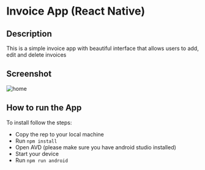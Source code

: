 # Invoice App (React Native)

## Description

This is a simple invoice app with beautiful interface that allows users to add, edit and delete invoices

## Screenshot
![home](https://user-images.githubusercontent.com/29797099/191972971-8fffbc0f-6ce8-4c64-9f2b-1c58ecbe0264.png)

## How to run the App

To install follow the steps:
- Copy the rep to your local machine
- Run ```npm install```
- Open AVD (please make sure you have android studio installed)
- Start your device
- Run ```npm run android``` 

